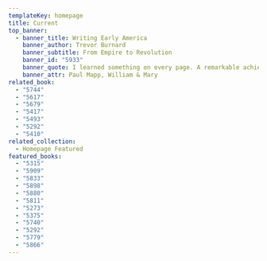 ```yaml
---
templateKey: homepage
title: Current
top_banner:
  - banner_title: Writing Early America
    banner_author: Trevor Burnard
    banner_subtitle: From Empire to Revolution
    banner_id: "5933"
    banner_quote: I learned something on every page. A remarkable achievement.
    banner_attr: Paul Mapp, William & Mary
related_book:
  - "5744"
  - "5617"
  - "5679"
  - "5417"
  - "5493"
  - "5292"
  - "5410"
related_collection:
  - Homepage Featured
featured_books:
  - "5315"
  - "5909"
  - "5833"
  - "5898"
  - "5880"
  - "5811"
  - "5273"
  - "5375"
  - "5740"
  - "5292"
  - "5779"
  - "5866"
---
```

